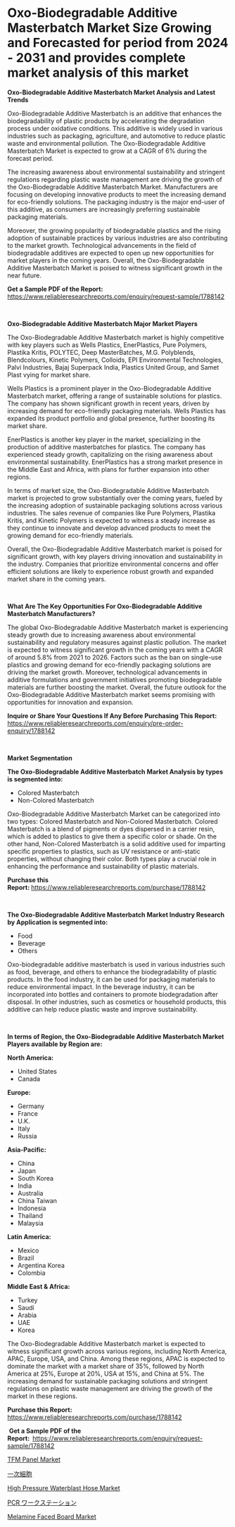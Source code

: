 <p><h1>Oxo-Biodegradable Additive Masterbatch Market Size Growing and Forecasted for period from 2024 - 2031 and provides complete market analysis of this market</h1></p><p><strong>Oxo-Biodegradable Additive Masterbatch Market Analysis and Latest Trends</strong></p>
<p><p>Oxo-Biodegradable Additive Masterbatch is an additive that enhances the biodegradability of plastic products by accelerating the degradation process under oxidative conditions. This additive is widely used in various industries such as packaging, agriculture, and automotive to reduce plastic waste and environmental pollution. The Oxo-Biodegradable Additive Masterbatch Market is expected to grow at a CAGR of 6% during the forecast period.</p><p>The increasing awareness about environmental sustainability and stringent regulations regarding plastic waste management are driving the growth of the Oxo-Biodegradable Additive Masterbatch Market. Manufacturers are focusing on developing innovative products to meet the increasing demand for eco-friendly solutions. The packaging industry is the major end-user of this additive, as consumers are increasingly preferring sustainable packaging materials. </p><p>Moreover, the growing popularity of biodegradable plastics and the rising adoption of sustainable practices by various industries are also contributing to the market growth. Technological advancements in the field of biodegradable additives are expected to open up new opportunities for market players in the coming years. Overall, the Oxo-Biodegradable Additive Masterbatch Market is poised to witness significant growth in the near future.</p></p>
<p><strong>Get a Sample PDF of the Report:&nbsp;</strong> <a href="https://www.reliableresearchreports.com/enquiry/request-sample/1788142">https://www.reliableresearchreports.com/enquiry/request-sample/1788142</a></p>
<p>&nbsp;</p>
<p><strong>Oxo-Biodegradable Additive Masterbatch Major Market Players</strong></p>
<p><p>The Oxo-Biodegradable Additive Masterbatch market is highly competitive with key players such as Wells Plastics, EnerPlastics, Pure Polymers, Plastika Kritis, POLYTEC, Deep MasterBatches, M.G. Polyblends, Blendcolours, Kinetic Polymers, Colloids, EPI Environmental Technologies, Palvi Industries, Bajaj Superpack India, Plastics United Group, and Samet Plast vying for market share.</p><p>Wells Plastics is a prominent player in the Oxo-Biodegradable Additive Masterbatch market, offering a range of sustainable solutions for plastics. The company has shown significant growth in recent years, driven by increasing demand for eco-friendly packaging materials. Wells Plastics has expanded its product portfolio and global presence, further boosting its market share.</p><p>EnerPlastics is another key player in the market, specializing in the production of additive masterbatches for plastics. The company has experienced steady growth, capitalizing on the rising awareness about environmental sustainability. EnerPlastics has a strong market presence in the Middle East and Africa, with plans for further expansion into other regions.</p><p>In terms of market size, the Oxo-Biodegradable Additive Masterbatch market is projected to grow substantially over the coming years, fueled by the increasing adoption of sustainable packaging solutions across various industries. The sales revenue of companies like Pure Polymers, Plastika Kritis, and Kinetic Polymers is expected to witness a steady increase as they continue to innovate and develop advanced products to meet the growing demand for eco-friendly materials.</p><p>Overall, the Oxo-Biodegradable Additive Masterbatch market is poised for significant growth, with key players driving innovation and sustainability in the industry. Companies that prioritize environmental concerns and offer efficient solutions are likely to experience robust growth and expanded market share in the coming years.</p></p>
<p>&nbsp;</p>
<p><strong>What Are The Key Opportunities For Oxo-Biodegradable Additive Masterbatch Manufacturers?</strong></p>
<p><p>The global Oxo-Biodegradable Additive Masterbatch market is experiencing steady growth due to increasing awareness about environmental sustainability and regulatory measures against plastic pollution. The market is expected to witness significant growth in the coming years with a CAGR of around 5.8% from 2021 to 2026. Factors such as the ban on single-use plastics and growing demand for eco-friendly packaging solutions are driving the market growth. Moreover, technological advancements in additive formulations and government initiatives promoting biodegradable materials are further boosting the market. Overall, the future outlook for the Oxo-Biodegradable Additive Masterbatch market seems promising with opportunities for innovation and expansion.</p></p>
<p><strong>Inquire or Share Your Questions If Any Before Purchasing This Report:</strong> <a href="https://www.reliableresearchreports.com/enquiry/pre-order-enquiry/1788142">https://www.reliableresearchreports.com/enquiry/pre-order-enquiry/1788142</a></p>
<p>&nbsp;</p>
<p><strong>Market Segmentation</strong></p>
<p><strong>The Oxo-Biodegradable Additive Masterbatch Market Analysis by types is segmented into:</strong></p>
<p><ul><li>Colored Masterbatch</li><li>Non-Colored Masterbatch</li></ul></p>
<p><p>Oxo-Biodegradable Additive Masterbatch Market can be categorized into two types: Colored Masterbatch and Non-Colored Masterbatch. Colored Masterbatch is a blend of pigments or dyes dispersed in a carrier resin, which is added to plastics to give them a specific color or shade. On the other hand, Non-Colored Masterbatch is a solid additive used for imparting specific properties to plastics, such as UV resistance or anti-static properties, without changing their color. Both types play a crucial role in enhancing the performance and sustainability of plastic materials.</p></p>
<p><strong>Purchase this Report:&nbsp;</strong><a href="https://www.reliableresearchreports.com/purchase/1788142">https://www.reliableresearchreports.com/purchase/1788142</a></p>
<p>&nbsp;</p>
<p><strong>The Oxo-Biodegradable Additive Masterbatch Market Industry Research by Application is segmented into:</strong></p>
<p><ul><li>Food</li><li>Beverage</li><li>Others</li></ul></p>
<p><p>Oxo-biodegradable additive masterbatch is used in various industries such as food, beverage, and others to enhance the biodegradability of plastic products. In the food industry, it can be used for packaging materials to reduce environmental impact. In the beverage industry, it can be incorporated into bottles and containers to promote biodegradation after disposal. In other industries, such as cosmetics or household products, this additive can help reduce plastic waste and improve sustainability.</p></p>
<p>&nbsp;</p>
<p><strong>In terms of Region, the Oxo-Biodegradable Additive Masterbatch Market Players available by Region are:</strong></p>
<p>
    <p> <strong> North America: </strong>
        <ul>
            <li>United States</li>
            <li>Canada</li>
        </ul>
        </p> 
    <p> <strong> Europe: </strong>
        <ul>
            <li>Germany</li>
            <li>France</li>
            <li>U.K.</li>
            <li>Italy</li>
            <li>Russia</li>
        </ul>
        </p> 
    <p> <strong> Asia-Pacific: </strong>
        <ul>
            <li>China</li>
            <li>Japan</li>
            <li>South Korea</li>
            <li>India</li>
            <li>Australia</li>
            <li>China Taiwan</li>
            <li>Indonesia</li>
            <li>Thailand</li>
            <li>Malaysia</li>
        </ul>
        </p> 
    <p> <strong> Latin America: </strong>
        <ul>
            <li>Mexico</li>
            <li>Brazil</li>
            <li>Argentina Korea</li>
            <li>Colombia</li>
        </ul>
        </p> 
    <p> <strong> Middle East & Africa: </strong>
        <ul>
            <li>Turkey</li>
            <li>Saudi</li>
            <li>Arabia</li>
            <li>UAE</li>
            <li>Korea</li>
        </ul>
    </p>
    </p>
<p><p>The Oxo-Biodegradable Additive Masterbatch market is expected to witness significant growth across various regions, including North America, APAC, Europe, USA, and China. Among these regions, APAC is expected to dominate the market with a market share of 35%, followed by North America at 25%, Europe at 20%, USA at 15%, and China at 5%. The increasing demand for sustainable packaging solutions and stringent regulations on plastic waste management are driving the growth of the market in these regions.</p></p>
<p><strong>Purchase this Report: </strong><a href="https://www.reliableresearchreports.com/purchase/1788142">https://www.reliableresearchreports.com/purchase/1788142</a></p>
<p>&nbsp;<strong>Get a Sample PDF of the Report:&nbsp;&nbsp;</strong><a href="https://www.reliableresearchreports.com/enquiry/request-sample/1788142">https://www.reliableresearchreports.com/enquiry/request-sample/1788142</a></p>
<p><strong></strong></p>
<p><p><a href="https://issuu.com/reportprime-2/docs/tfm-panel-market-size-2030.pptx">TFM Panel Market</a></p><p><a href="https://github.com/dzy793153605/Market-Research-Report-List-1/blob/main/8662660865.md">一次細胞</a></p><p><a href="https://github.com/jodemen/Market-Research-Report-List-1/blob/main/high-pressure-waterblast-hose-market.md">High Pressure Waterblast Hose Market</a></p><p><a href="https://github.com/oafhukehf4709715/Market-Research-Report-List-1/blob/main/5641613864.md">PCR ワークステーション</a></p><p><a href="https://issuu.com/reportprime-2/docs/melamine-faced-board-market-size-2030.pptx">Melamine Faced Board Market</a></p></p>